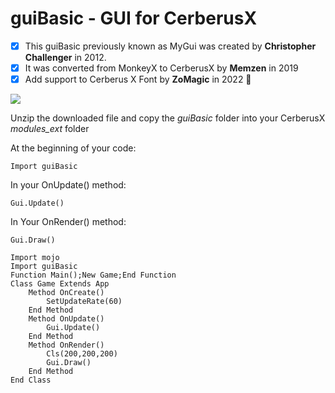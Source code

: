 # guiBasic - GUI for CerberusX

- [x] This guiBasic previously known as MyGui was created by **Christopher Challenger** in 2012.
- [x] It was converted from MonkeyX to CerberusX by **Memzen** in 2019
- [x] Add support to Cerberus X Font by **ZoMagic** in 2022 :tada:

![](https://github.com/zomagic/guiBasic/blob/main/guiBasic.gif)

Unzip the downloaded file and copy the *guiBasic* folder into your CerberusX *modules_ext* folder

At the beginning of your code:

`Import guiBasic`

In your OnUpdate() method:

`Gui.Update()`

In Your OnRender() method:

`Gui.Draw()`
 
```
Import mojo
Import guiBasic
Function Main();New Game;End Function
Class Game Extends App
	Method OnCreate()
		SetUpdateRate(60)
	End Method
	Method OnUpdate()
		Gui.Update()
	End Method
	Method OnRender()
		Cls(200,200,200)
		Gui.Draw()
	End Method
End Class
```
